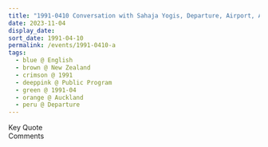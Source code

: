 ```yaml
---
title: "1991-0410 Conversation with Sahaja Yogis, Departure, Airport, Auckland, New Zealand"
date: 2023-11-04
display_date: 
sort_date: 1991-04-10
permalink: /events/1991-0410-a
tags:
  - blue @ English
  - brown @ New Zealand
  - crimson @ 1991
  - deeppink @ Public Program
  - green @ 1991-04
  - orange @ Auckland
  - peru @ Departure
---
```


<wave-list>
  <list-title color="green" width="75">Key Quote</list-title>
  <list-item color="BlanchedAlmond"  width="200"></list-item>
  <list-item color="Lavender"></list-item>
  <list-item color="BlanchedAlmond"></list-item>
</wave-list>

<br>

<wave-list>
  <list-title color="green" width="75">Comments</list-title>
  <list-item color="BlanchedAlmond"  width="200"></list-item>
  <list-item color="Lavender"></list-item>
  <list-item color="BlanchedAlmond"></list-item>
</wave-list>